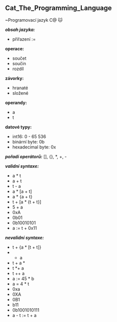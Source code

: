 ## Cat_The_Programming_Language
~Programovací jazyk C@ 🐱

***obsah jazyka:*** 
  - přiřazení :=
              
  **operace:**
  - součet 
  - součin 
  - rozdíl
              
  **závorky:**
  - hranaté
  - složené
  
  **operandy:**
  - a
  - t

  **datové typy:**
  - int16: 0 - 65 536
  - binární byte: 0b
  - hexadecimal byte: 0x

***pořadí operátorů:***
  [], {}, *, +, -

***validní syntaxe:***
  - a * t
  - a + t
  - t - a
  - a * [a + t]
  - a * {a + t}
  - t + [a * {t + t}]
  - 5 + a
  - 0xA
  - 0b01
  - 0b10010101
  - a := t + 0x11

***nevalidní syntaxe:***
  - t + {a * [t + t]}
  - + a
  - t + a *
  - t *+ a
  - t ++ a
  - a := 45 * b
  - a = 4 * t
  - 0xa
  - 0XA
  - 0B1
  - b11
  - 0b1001010111
  - a - t := t + a
